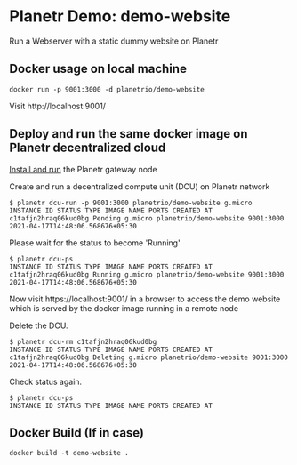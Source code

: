 # Planetr Demo: demo-website
Run a Webserver with a static dummy website on Planetr

## Docker usage on local machine 
```
docker run -p 9001:3000 -d planetrio/demo-website
```
Visit http://localhost:9001/

## Deploy and run the same docker image on Planetr decentralized cloud

[Install and run](https://planetr.io/getstarted.html) the Planetr gateway node

Create and run a decentralized compute unit (DCU) on Planetr network

```
$ planetr dcu-run -p 9001:3000 planetrio/demo-website g.micro
INSTANCE ID STATUS TYPE IMAGE NAME PORTS CREATED AT
c1tafjn2hraq06kud0bg Pending g.micro planetrio/demo-website 9001:3000 2021-04-17T14:48:06.568676+05:30
```

Please wait for the status to become 'Running'

```
$ planetr dcu-ps
INSTANCE ID STATUS TYPE IMAGE NAME PORTS CREATED AT
c1tafjn2hraq06kud0bg Running g.micro planetrio/demo-website 9001:3000 2021-04-17T14:48:06.568676+05:30
```

Now visit https://localhost:9001/ in a browser to access the demo website which is served by the docker image running in a remote node

Delete the DCU.
```
$ planetr dcu-rm c1tafjn2hraq06kud0bg
INSTANCE ID STATUS TYPE IMAGE NAME PORTS CREATED AT
c1tafjn2hraq06kud0bg Deleting g.micro planetrio/demo-website 9001:3000 2021-04-17T14:48:06.568676+05:30
```

Check status again.

```
$ planetr dcu-ps
INSTANCE ID STATUS TYPE IMAGE NAME PORTS CREATED AT
```
## Docker Build (If in case)
```
docker build -t demo-website .
```
